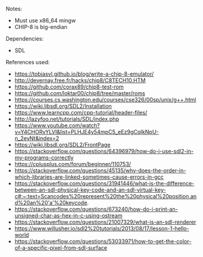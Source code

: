 Notes:
- Must use x86_64 mingw
- CHIP-8 is big-endian

Dependencies:
- SDL

References used:
- https://tobiasvl.github.io/blog/write-a-chip-8-emulator/
- http://devernay.free.fr/hacks/chip8/C8TECH10.HTM
- https://github.com/corax89/chip8-test-rom
- https://github.com/loktar00/chip8/tree/master/roms
- https://courses.cs.washington.edu/courses/cse326/00sp/unix/g++.html
- https://wiki.libsdl.org/SDL2/Installation
- https://www.learncpp.com/cpp-tutorial/header-files/
- http://lazyfoo.net/tutorials/SDL/index.php
- https://www.youtube.com/watch?v=Y4CHORvYLVI&list=PLHJE4y54mpC5_eEz9gCqIkNpU-n_2eyNt&index=2
- https://wiki.libsdl.org/SDL2/FrontPage
- https://stackoverflow.com/questions/64396979/how-do-i-use-sdl2-in-my-programs-correctly
- https://cplusplus.com/forum/beginner/110753/
- https://stackoverflow.com/questions/45135/why-does-the-order-in-which-libraries-are-linked-sometimes-cause-errors-in-gcc
- https://stackoverflow.com/questions/31941446/what-is-the-difference-between-an-sdl-physical-key-code-and-an-sdl-virtual-key-c#:~:text=Scancodes%20represent%20the%20physical%20position,and%20an%20'a'%20keycode.
- https://stackoverflow.com/questions/673240/how-do-i-print-an-unsigned-char-as-hex-in-c-using-ostream
- https://stackoverflow.com/questions/21007329/what-is-an-sdl-renderer
- https://www.willusher.io/sdl2%20tutorials/2013/08/17/lesson-1-hello-world
- https://stackoverflow.com/questions/53033971/how-to-get-the-color-of-a-specific-pixel-from-sdl-surface

